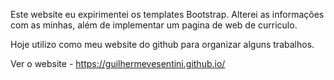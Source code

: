 Este website eu expirimentei os templates Bootstrap. Alterei as informações com as minhas, além de implementar um pagina de web de curriculo.

Hoje utilizo como meu website do github para organizar alguns trabalhos.


Ver o website - https://guilhermevesentini.github.io/
